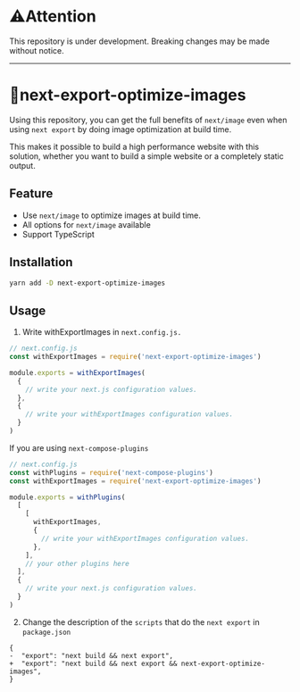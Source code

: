 # :warning:Attention

This repository is under development.
Breaking changes may be made without notice.

---

# :rocket:next-export-optimize-images

Using this repository, you can get the full benefits of `next/image` even when using `next export` by doing image optimization at build time.

This makes it possible to build a high performance website with this solution, whether you want to build a simple website or a completely static output.

## Feature

- Use `next/image` to optimize images at build time.
- All options for `next/image` available
- Support TypeScript

## Installation

```bash
yarn add -D next-export-optimize-images
```

## Usage

1. Write withExportImages in `next.config.js.`

```js
// next.config.js
const withExportImages = require('next-export-optimize-images')

module.exports = withExportImages(
  {
    // write your next.js configuration values.
  },
  {
    // write your withExportImages configuration values.
  }
)
```

If you are using `next-compose-plugins`

```js
// next.config.js
const withPlugins = require('next-compose-plugins')
const withExportImages = require('next-export-optimize-images')

module.exports = withPlugins(
  [
    [
      withExportImages,
      {
        // write your withExportImages configuration values.
      },
    ],
    // your other plugins here
  ],
  {
    // write your next.js configuration values.
  }
)
```

2. Change the description of the `scripts` that do the `next export` in `package.json`

```
{
-  "export": "next build && next export",
+  "export": "next build && next export && next-export-optimize-images",
}
```
